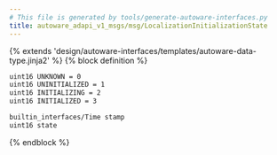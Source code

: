 ```yaml
---
# This file is generated by tools/generate-autoware-interfaces.py
title: autoware_adapi_v1_msgs/msg/LocalizationInitializationState
---
```


{% extends 'design/autoware-interfaces/templates/autoware-data-type.jinja2' %}
{% block definition %}

```txt
uint16 UNKNOWN = 0
uint16 UNINITIALIZED = 1
uint16 INITIALIZING = 2
uint16 INITIALIZED = 3

builtin_interfaces/Time stamp
uint16 state
```

{% endblock %}

